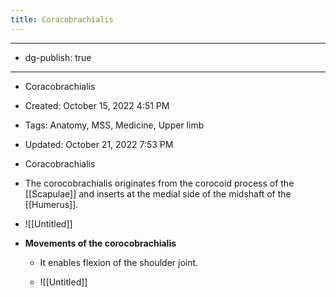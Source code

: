 ```yaml
---
title: Coracobrachialis
---
```


- --

- dg-publish: true

- --

- Coracobrachialis

- Created: October 15, 2022 4:51 PM

- Tags: Anatomy, MSS, Medicine, Upper limb

- Updated: October 21, 2022 7:53 PM

- Coracobrachialis

- The corocobrachialis originates from the corocoid process of the [[Scapulae]] and inserts at the medial side of the midshaft of the [[Humerus]].

- ![[Untitled]]

- ********************************************************************Movements of the corocobrachialis********************************************************************
	 - It enables flexion of the shoulder joint.

	 - ![[Untitled]]
